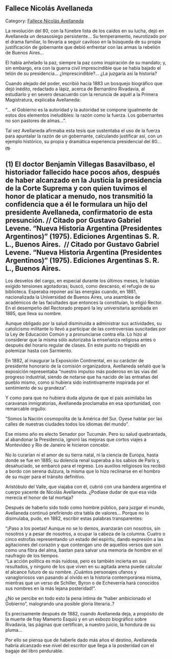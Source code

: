 ## Fallece Nicolás Avellaneda

Category: [Fallece Nicolás Avellaneda](http://descubrircorrientes.com.ar/2012/index.php/4728-corrientes-en-la-familia-argentina-1870-a-la-actualidad/gobiernos-autonomistas-de-gallino-a-ruiz-1880-1897/primer-mandato-presidencial-de-roca/fallece-nicolas-avellaneda)

La revolución del 80, con la fúnebre lista de los caídos en su lucha, dejó en Avellaneda un desasosiego persistente... Su temperamento, neurotizado por el drama familiar, lo llevaría a seguir caviloso en la búsqueda de su propia justificación de gobernante que debió enfrentar con las armas la rebelión de Buenos Aires...

El había anhelado la paz, siempre la paz como inspiración de su mandato; y, sin embargo, era con la guerra civil imprescindible que se había bajado el telón de su presidencia... ¿Imprescindible?... ¿La juzgaría así la historia?

Cuando alejado del poder, escribió hacia 1883 un bosquejo biográfico que dejó inédito, redactado a lápiz, acerca de Bernardino Rivadavia, al estudiarlo y en severo desacuerdo con la renuncia de aquél a la Primera Magistratura, explicaba Avellaneda:

“... el Gobierno es la autoridad y la autoridad se compone igualmente de estos dos elementos ineludibles: la razón como la fuerza. Los gobernantes no son pastores de almas...”.

Tal vez Avellaneda afirmaba esta tesis que sustentaba el uso de la fuerza para apuntalar la razón de un gobernante, calculando justificar así, con un ejemplo histórico, su propia y dramática experiencia presidencial del 80...<sub><strong>(1)</strong></sub>.

## **(1) El doctor Benjamín Villegas Basavilbaso, el historiador fallecido hace pocos años, después de haber alcanzado en la Justicia la presidencia de la Corte Suprema y con quien tuvimos el honor de platicar a menudo, nos transmitió la confidencia que a él le formulara un hijo del presidente Avellaneda, confirmatorio de esta presunción. // Citado por Gustavo Gabriel Levene. “Nueva Historia Argentina (Presidentes Argentinos)” (1975). Ediciones Argentinas S. R. L., Buenos Aires.  // Citado por Gustavo Gabriel Levene. “Nueva Historia Argentina (Presidentes Argentinos)” (1975). Ediciones Argentinas S. R. L., Buenos Aires.**

Los desvelos del cargo, en especial durante los últimos meses, le habían exigido tensiones agotadoras; buscó, como descanso, el refugio de su biblioteca. Esperaba reponer así las energías cuando, en 1881, nacionalizada la Universidad de Buenos Aires, una asamblea de académicos de las facultades que entonces la constituían, lo eligió Rector. En el desempeño del Rectorado preparó la ley universitaria aprobada en 1885, que lleva su nombre.

Aunque obligado por la salud disminuida a administrar sus actividades, su catolicismo militante lo llevó a participar de las controversias suscitadas por la Ley de Educación Común y a pronunciarse contra ella. Lo hizo al considerar que la misma sólo autorizaba la enseñanza religiosa antes o después del horario regular de clases. En este punto no trepidó en polemizar hasta con Sarmiento.

En 1882, al inaugurar la Exposición Continental, en su carácter de presidente honorario de la comisión organizadora, Avellaneda señaló que la exposición representaba “nuestro impulso más poderoso en las vías del progreso industrial, siendo de notarse que ha nacido de las entrañas del pueblo mismo, como si hubiera sido instintivamente inspirada por el sentimiento de su grandeza”.

Y como para que no hubiera duda alguna de que el país asimilaba las caravanas inmigratorias, Avellaneda proclamaba en esa oportunidad, con remarcable orgullo:

“Somos la Nación cosmopolita de la América del Sur. Oyese hablar por las calles de nuestras ciudades todos los idiomas del mundo”.

Ese mismo año es electo Senador por Tucumán. Pero su salud quebrantada, al abandonar la Presidencia, ignoró las mejoras que cortos viajes a Montevideo y Río de Janeiro le hicieron concebir.

No lo curarían ni el amor de su tierra natal, ni la ciencia de Europa, hasta donde se fue en 1885; su dolencia renal superaba a los sabios de París y, desahuciado, se embarcó para el regreso. Los auxilios religiosos los recibió a bordo con serena dulzura, la misma que lo hizo reclinarse en el hombro de su mujer para el tránsito definitivo.

Aristóbulo del Valle, que viajaba con él, cubrió con una bandera argentina el cuerpo yacente de Nicolás Avellaneda. ¿Podíase dudar de que esa vida merecía el honor de tal mortaja?

Después de haberlo sido todo como hombre público, para juzgar el mundo, Avellaneda continuó prefiriendo otra tabla de valores... Porque no lo disimulaba, pudo, en 1882, escribir estas palabras transparentes:

“¡Paso a los poetas! Aunque no se lo demos, avanzarán con nosotros, sin nosotros y a pesar de nosotros, a ocupar la cabeza de la columna. Cuatro o cinco estrofas representando un estado del espíritu, dando expresión a las agitaciones del corazón y que contengan uno de aquellos versos que son como una fibra del alma, bastan para salvar una memoria de hombre en el naufragio de los tiempos.  
“La acción política es más ruidosa, pero es también incierta en sus resultados, y ninguno de los que viven en su agitada arena puede calcular el alcance futuro de su nombre. ¡Cuántos personajes ufanos y vanagloriosos van pasando al olvido en la historia contemporánea misma, mientras que un verso de Schiller, Byron o de Echeverría hará conocidos sus nombres en la más lejana posteridad!”.

¿No se percibe en todo esto la pena íntima de “haber ambicionado el Gobierno”, malogrando una posible gloria literaria..?

Es precisamente después de 1882, cuando Avellaneda deja, a propósito de la muerte de fray Mamerto Esquiú y en un esbozo biográfico sobre Rivadavia, las páginas que certifican, a nuestro juicio, la hondura de su pluma...

Por ello se piensa que de haberle dado más años el destino, Avellaneda habría alcanzado ese nivel del escritor que llega a la posteridad con el bagaje del libro perdurable.